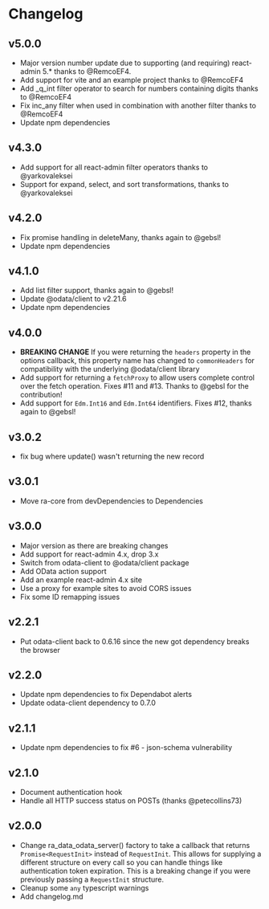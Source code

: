 # Changelog

## v5.0.0

- Major version number update due to supporting (and requiring) react-admin 5.* thanks to @RemcoEF4.
- Add support for vite and an example project thanks to @RemcoEF4
- Add _q_int filter operator to search for numbers containing digits thanks to @RemcoEF4
- Fix inc_any filter when used in combination with another filter thanks to @RemcoEF4
- Update npm dependencies

## v4.3.0

- Add support for all react-admin filter operators thanks to @yarkovaleksei
- Support for expand, select, and sort transformations, thanks to @yarkovaleksei

## v4.2.0

- Fix promise handling in deleteMany, thanks again to @gebsl!
- Update npm dependencies

## v4.1.0

- Add list filter support, thanks again to @gebsl!
- Update @odata/client to v2.21.6
- Update npm dependencies

## v4.0.0

- **BREAKING CHANGE** If you were returning the `headers` property in the options callback,
  this property name has changed to `commonHeaders` for compatibility with the underlying @odata/client
  library
- Add support for returning a `fetchProxy` to allow users complete control over the fetch operation. Fixes
  #11 and #13. Thanks to @gebsl for the contribution!
- Add support for `Edm.Int16` and `Edm.Int64` identifiers. Fixes #12, thanks again to @gebsl!

## v3.0.2

- fix bug where update() wasn't returning the new record

## v3.0.1

- Move ra-core from devDependencies to Dependencies

## v3.0.0

- Major version as there are breaking changes
- Add support for react-admin 4.x, drop 3.x
- Switch from odata-client to @odata/client package
- Add OData action support
- Add an example react-admin 4.x site
- Use a proxy for example sites to avoid CORS issues
- Fix some ID remapping issues

## v2.2.1

- Put odata-client back to 0.6.16 since the new got dependency breaks the browser

## v2.2.0

- Update npm dependencies to fix Dependabot alerts
- Update odata-client dependency to 0.7.0

## v2.1.1

- Update npm dependencies to fix #6 - json-schema vulnerability

## v2.1.0

- Document authentication hook
- Handle all HTTP success status on POSTs (thanks @petecollins73)

## v2.0.0

- Change ra_data_odata_server() factory to take a callback that returns `Promise<RequestInit>` instead
  of `RequestInit`. This allows for supplying a different structure on every call so you can handle things
  like authentication token expiration. This is a breaking change if you were previously passing a `RequestInit`
  structure.
- Cleanup some `any` typescript warnings
- Add changelog.md
